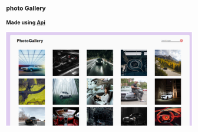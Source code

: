 ### photo Gallery

#### Made using [Api](https://www.pexels.com/api/)

![](./images/Screenshot%20(293).png)
